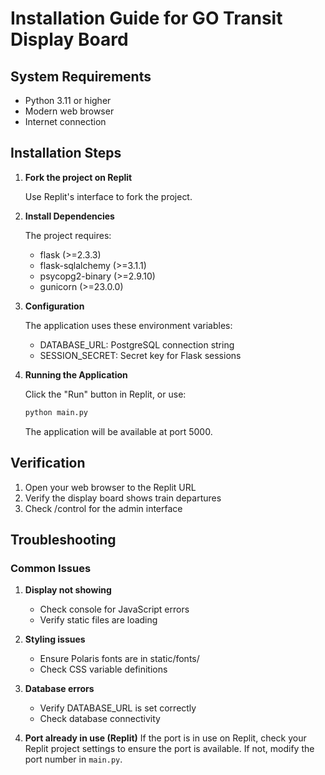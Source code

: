 # Installation Guide for GO Transit Display Board

## System Requirements

- Python 3.11 or higher
- Modern web browser
- Internet connection

## Installation Steps

1. **Fork the project on Replit**

   Use Replit's interface to fork the project.

2. **Install Dependencies**

   The project requires:
   - flask (>=2.3.3)
   - flask-sqlalchemy (>=3.1.1)
   - psycopg2-binary (>=2.9.10)
   - gunicorn (>=23.0.0)

3. **Configuration**

   The application uses these environment variables:
   - DATABASE_URL: PostgreSQL connection string
   - SESSION_SECRET: Secret key for Flask sessions

4. **Running the Application**

   Click the "Run" button in Replit, or use:
   ```bash
   python main.py
   ```

   The application will be available at port 5000.

## Verification

1. Open your web browser to the Replit URL
2. Verify the display board shows train departures
3. Check /control for the admin interface

## Troubleshooting

### Common Issues

1. **Display not showing**
   - Check console for JavaScript errors
   - Verify static files are loading

2. **Styling issues**
   - Ensure Polaris fonts are in static/fonts/
   - Check CSS variable definitions

3. **Database errors**
   - Verify DATABASE_URL is set correctly
   - Check database connectivity

4. **Port already in use (Replit)**  If the port is in use on Replit, check your Replit project settings to ensure the port is available.  If not, modify the port number in `main.py`.